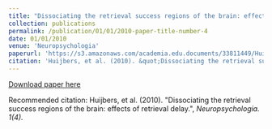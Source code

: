 ```yaml
---
title: "Dissociating the retrieval success regions of the brain: effects of retrieval delay."
collection: publications
permalink: /publication/01/01/2010-paper-title-number-4
date: 01/01/2010
venue: 'Neuropsychologia'
paperurl: 'https://s3.amazonaws.com/academia.edu.documents/33811449/Huijbers10_retrievalLAgs_Neuropsych.pdf?AWSAccessKeyId=AKIAIWOWYYGZ2Y53UL3A&Expires=1555585610&Signature=QtNLt3h7IwSbKxYWJIR1LGHPR6Q%3D&response-content-disposition=inline%3B%20filename%3DDissociating_the_retrieval_success_regio.pdf'
citation: 'Huijbers, et al. (2010). &quot;Dissociating the retrieval success regions of the brain: effects of retrieval delay.&quot; <i>Neuropsychologia</i>. 1(4).'
---
```

[Download paper here](https://localurl.nl/test.pdf)

Recommended citation: Huijbers, et al. (2010). "Dissociating the retrieval success regions of the brain: effects of retrieval delay.", <i>Neuropsychologia<i>. 1(4).